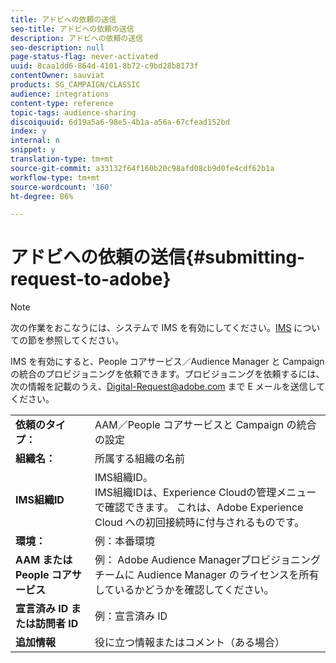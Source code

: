 ```yaml
---
title: アドビへの依頼の送信
seo-title: アドビへの依頼の送信
description: アドビへの依頼の送信
seo-description: null
page-status-flag: never-activated
uuid: 8caa1dd6-864d-4101-8b72-c9bd28b8173f
contentOwner: sauviat
products: SG_CAMPAIGN/CLASSIC
audience: integrations
content-type: reference
topic-tags: audience-sharing
discoiquuid: 6d19a5a6-98e5-4b1a-a56a-67cfead152bd
index: y
internal: n
snippet: y
translation-type: tm+mt
source-git-commit: a33132f64f160b20c98afd08cb9d0fe4cdf62b1a
workflow-type: tm+mt
source-wordcount: '160'
ht-degree: 86%

---
```



# アドビへの依頼の送信{#submitting-request-to-adobe}

>[!NOTE]
>
>次の作業をおこなうには、システムで IMS を有効にしてください。[IMS](../../integrations/using/about-adobe-id.md) についての節を参照してください。

IMS を有効にすると、People コアサービス／Audience Manager と Campaign の統合のプロビジョニングを依頼できます。プロビジョニングを依頼するには、次の情報を記載のうえ、[Digital-Request@adobe.com](mailto:Digital-Request@adobe.com) まで E メールを送信してください。

<table> 
 <tbody> 
  <tr> 
   <td> <strong>依頼のタイプ：</strong><br /> </td> 
   <td> AAM／People コアサービスと Campaign の統合の設定 </td> 
  </tr> 
  <tr> 
   <td> <strong>組織名：</strong><br /> </td> 
   <td> 所属する組織の名前 </td> 
  </tr> 
  <tr> 
   <td> <strong>IMS組織ID</strong><br /> </td> 
   <td> IMS組織ID。 <br> IMS組織IDは、Experience Cloudの管理メニューで確認できます。 これは、Adobe Experience Cloud への初回接続時に付与されるものです。 </td> 
  </tr> 
  <tr> 
   <td> <strong>環境：</strong><br /> </td> 
   <td> 例：本番環境 </td> 
  </tr> 
  <tr> 
   <td> <strong>AAM または People コアサービス</strong><br /> </td> 
   <td> 例： Adobe Audience Managerプロビジョニングチームに Audience Manager のライセンスを所有しているかどうかを確認してください。</td> 
  </tr> 
  <tr> 
   <td> <strong>宣言済み ID または訪問者 ID</strong><br /> </td> 
   <td> 例：宣言済み ID </td> 
  </tr> 
  <tr> 
   <td> <strong>追加情報</strong><br /> </td> 
   <td> 役に立つ情報またはコメント（ある場合） </td> 
  </tr> 
 </tbody> 
</table>
